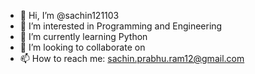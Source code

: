 - 👋 Hi, I’m @sachin121103
- 👀 I’m interested in Programming and Engineering
- 🌱 I’m currently learning Python
- 💞️ I’m looking to collaborate on 
- 📫 How to reach me: sachin.prabhu.ram12@gmail.com

<!---
sachin121103/sachin121103 is a ✨ special ✨ repository because its `README.md` (this file) appears on your GitHub profile.
You can click the Preview link to take a look at your changes.
--->
